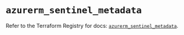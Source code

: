 # `azurerm_sentinel_metadata`

Refer to the Terraform Registry for docs: [`azurerm_sentinel_metadata`](https://registry.terraform.io/providers/hashicorp/azurerm/4.16.0/docs/resources/sentinel_metadata).
